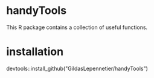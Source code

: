 
# handyTools

This R package contains a collection of useful functions.

# installation

devtools::install_github("GildasLepennetier/handyTools")
